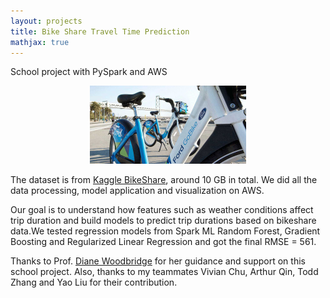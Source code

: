 ```yaml
---
layout: projects
title: Bike Share Travel Time Prediction
mathjax: true
---
```


School project with PySpark and AWS

<div style="text-align: center"><img src="/images/bike-share.jpg" width="250" /></div>

The dataset is from [Kaggle BikeShare](https://www.kaggle.com/benhamner/sf-bay-area-bike-share), around 10 GB in total. We did all the data processing, model application and visualization on AWS.

Our goal is to understand how features such as weather conditions affect trip duration and build models to predict trip durations based on bikeshare data.We tested regression models from Spark ML Random Forest, Gradient Boosting and Regularized Linear Regression and got the final RMSE = 561.

Thanks to Prof. [Diane Woodbridge](https://github.com/dianewoodbridge) for her guidance and support on this school project. Also, thanks to my teammates Vivian Chu, Arthur Qin, Todd Zhang and Yao Liu for their contribution.